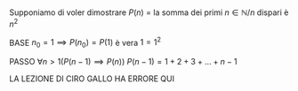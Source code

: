 Supponiamo di voler dimostrare
	$P(n)$ = la somma dei primi $n \in \mathbb{N}/n$  dispari è $n^2$

BASE
	$n_0=1 \implies P(n_0) = P(1)$ è vera
		$1 = 1^2$

PASSO
	$\forall n>1 (P(n-1) \implies P(n))$
		$P(n-1) = 1+2+3+...+n-1$

LA LEZIONE DI CIRO GALLO HA ERRORE QUI